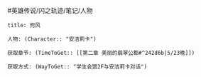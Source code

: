 #英雄传说/闪之轨迹/笔记/人物
```ad-note
title: 兜风

人物: (Character:: "安洁莉卡")

获取章节: (TimeToGet:: [[第二章 美丽的翡翠公都#^242d6b|5/23晚]])

获取方式: (WayToGet:: "学生会馆2F与安洁莉卡对话")

```
